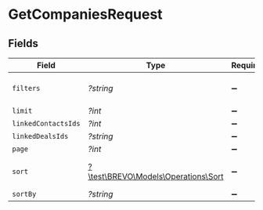# GetCompaniesRequest


## Fields

| Field                                                                                                                            | Type                                                                                                                             | Required                                                                                                                         | Description                                                                                                                      |
| -------------------------------------------------------------------------------------------------------------------------------- | -------------------------------------------------------------------------------------------------------------------------------- | -------------------------------------------------------------------------------------------------------------------------------- | -------------------------------------------------------------------------------------------------------------------------------- |
| `filters`                                                                                                                        | *?string*                                                                                                                        | :heavy_minus_sign:                                                                                                               | Filter by attrbutes. If you have filter for owner on your side please send it as {"attributes.owner":"6299dcf3874a14eacbc65c46"} |
| `limit`                                                                                                                          | *?int*                                                                                                                           | :heavy_minus_sign:                                                                                                               | Number of documents per page                                                                                                     |
| `linkedContactsIds`                                                                                                              | *?int*                                                                                                                           | :heavy_minus_sign:                                                                                                               | Filter by linked contacts ids                                                                                                    |
| `linkedDealsIds`                                                                                                                 | *?string*                                                                                                                        | :heavy_minus_sign:                                                                                                               | Filter by linked Deals ids                                                                                                       |
| `page`                                                                                                                           | *?int*                                                                                                                           | :heavy_minus_sign:                                                                                                               | Index of the first document of the page                                                                                          |
| `sort`                                                                                                                           | [?\test\BREVO\Models\Operations\Sort](../../Models/Operations/Sort.md)                                                           | :heavy_minus_sign:                                                                                                               | Sort the results in the ascending/descending order. Default order is **descending** by creation if `sort` is not passed          |
| `sortBy`                                                                                                                         | *?string*                                                                                                                        | :heavy_minus_sign:                                                                                                               | The field used to sort field names.                                                                                              |